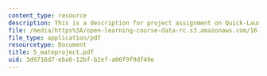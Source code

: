 ```yaml
---
content_type: resource
description: This is a description for project assignment on Quick-Launch Spacetug.
file: /media/https%3A/open-learning-course-data-rc.s3.amazonaws.com/16-892j-space-system-architecture-and-design-fall-2004/3d9716d7eba612bfb2efa06f9f9df49e_5_mateproject.pdf
file_type: application/pdf
resourcetype: Document
title: 5_mateproject.pdf
uid: 3d9716d7-eba6-12bf-b2ef-a06f9f9df49e
---
```


